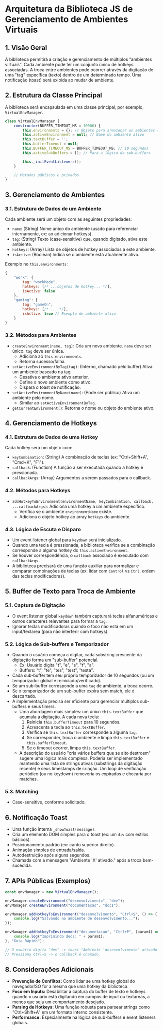 # Arquitetura da Biblioteca JS de Gerenciamento de Ambientes Virtuais

## 1. Visão Geral

A biblioteca permitirá a criação e gerenciamento de múltiplos "ambientes virtuais". Cada ambiente pode ter um conjunto único de hotkeys associadas. A troca entre ambientes pode ocorrer através da digitação de uma "tag" específica (texto) dentro de um determinado tempo. Uma notificação (toast) será exibida ao mudar de ambiente.

## 2. Estrutura da Classe Principal

A biblioteca será encapsulada em uma classe principal, por exemplo, `VirtualEnvManager`.

```javascript
class VirtualEnvManager {
    constructor(BUFFER_TIMEOUT_MS = 10000) {
        this.environments = {}; // Objeto para armazenar os ambientes { envName: { tag: '...', hotkeys: [], isActive: false } }
        this.activeEnvironment = null; // Nome do ambiente ativo
        this.textBuffer = '';
        this.bufferTimeout = null;
        this.BUFFER_TIMEOUT_MS = BUFFER_TIMEOUT_MS; // 10 segundos
        this.activeSubBuffers = []; // Para a lógica de sub-buffers

        this._initEventListeners();
    }

    // Métodos públicos e privados
}
```

## 3. Gerenciamento de Ambientes

### 3.1. Estrutura de Dados de um Ambiente

Cada ambiente será um objeto com as seguintes propriedades:

*   `name`: (String) Nome único do ambiente (usado para referenciar internamente, ex: ao adicionar hotkeys).
*   `tag`: (String) Texto (case-sensitive) que, quando digitado, ativa este ambiente.
*   `hotkeys`: (Array) Lista de objetos de hotkey associados a este ambiente.
*   `isActive`: (Boolean) Indica se o ambiente está atualmente ativo.

Exemplo no `this.environments`:
```javascript
{
    "work": {
        tag: "workMode",
        hotkeys: [/* ...objetos de hotkey... */],
        isActive: false
    },
    "gaming": {
        tag: "gameOn",
        hotkeys: [/* ... */],
        isActive: true // Exemplo de ambiente ativo
    }
}
```

### 3.2. Métodos para Ambientes

*   `createEnvironment(name, tag)`: Cria um novo ambiente. `name` deve ser único. `tag` deve ser única.
    *   Adiciona ao `this.environments`.
    *   Retorna sucesso/falha.
*   `setActiveEnvironmentByTag(tag)`: (Interno, chamado pelo buffer) Ativa um ambiente baseado na tag.
    *   Desativa o ambiente ativo anterior.
    *   Define o novo ambiente como ativo.
    *   Dispara o toast de notificação.
*   `setActiveEnvironmentByName(name)`: (Pode ser público) Ativa um ambiente pelo nome.
    *   Similar ao `setActiveEnvironmentByTag`.
*   `getCurrentEnvironment()`: Retorna o nome ou objeto do ambiente ativo.

## 4. Gerenciamento de Hotkeys

### 4.1. Estrutura de Dados de uma Hotkey

Cada hotkey será um objeto com:

*   `keyCombination`: (String) A combinação de teclas (ex: "Ctrl+Shift+A", "Cmd+K", "F1").
*   `callback`: (Function) A função a ser executada quando a hotkey é pressionada.
*   `callbackArgs`: (Array) Argumentos a serem passados para o callback.

### 4.2. Métodos para Hotkeys

*   `addHotkeyToEnvironment(environmentName, keyCombination, callback, ...callbackArgs)`: Adiciona uma hotkey a um ambiente específico.
    *   Verifica se o ambiente `environmentName` existe.
    *   Adiciona o objeto hotkey ao array `hotkeys` do ambiente.

### 4.3. Lógica de Escuta e Disparo

*   Um event listener global para `keydown` será inicializado.
*   Quando uma tecla é pressionada, a biblioteca verifica se a combinação corresponde a alguma hotkey do `this.activeEnvironment`.
*   Se houver correspondência, o `callback` associado é executado com `callbackArgs`.
*   A biblioteca precisará de uma função auxiliar para normalizar e comparar combinações de teclas (ex: lidar com `Control` vs `Ctrl`, ordem das teclas modificadoras).

## 5. Buffer de Texto para Troca de Ambiente

### 5.1. Captura de Digitação

*   O event listener global `keydown` também capturará teclas alfanuméricas e outros caracteres relevantes para formar a `tag`.
*   Ignorar teclas modificadoras quando o foco não está em um input/textarea (para não interferir com hotkeys).

### 5.2. Lógica de Sub-buffers e Temporizador

*   Quando o usuário começa a digitar, cada substring crescente da digitação forma um "sub-buffer" potencial.
    *   Ex: Usuário digita "t", "e", "s", "t", "a".
    *   Buffers: "t", "te", "tes", "test", "testa".
*   Cada sub-buffer tem seu próprio temporizador de 10 segundos (ou um temporizador global é reiniciado/verificado).
*   Se um sub-buffer corresponde a uma `tag` de ambiente, a troca ocorre.
*   Se o temporizador de um sub-buffer expira sem match, ele é descartado.
*   A implementação precisa ser eficiente para gerenciar múltiplos sub-buffers e seus timers.
    *   Uma abordagem mais simples: um único `this.textBuffer` que acumula a digitação. A cada nova tecla:
        1.  Reinicia `this.bufferTimeout` para 10 segundos.
        2.  Acrescenta a tecla ao `this.textBuffer`.
        3.  Verifica se `this.textBuffer` corresponde a alguma `tag`.
        4.  Se corresponder, troca o ambiente e limpa `this.textBuffer` e `this.bufferTimeout`.
        5.  Se o timeout ocorrer, limpa `this.textBuffer`.
    *   A descrição do usuário "cria vários buffers que se alto destroem" sugere uma lógica mais complexa. Poderia ser implementado mantendo uma lista de strings ativas (substrings da digitação recente) e seus timestamps de criação. Um loop de verificação periódico (ou no keydown) removeria os expirados e checaria por matches.

### 5.3. Matching

*   Case-sensitive, conforme solicitado.

## 6. Notificação Toast

*   Uma função interna `_showToast(message)`.
*   Cria um elemento DOM simples para o toast (ex: um `div` com estilos básicos).
*   Posicionamento padrão (ex: canto superior direito).
*   Animação simples de entrada/saída.
*   Autodestruição após alguns segundos.
*   Chamada com a mensagem "Ambiente 'X' ativado." após a troca bem-sucedida.

## 7. APIs Públicas (Exemplos)

```javascript
const envManager = new VirtualEnvManager();

envManager.createEnvironment("desenvolvimento", "dev");
envManager.createEnvironment("documentacao", "docs");

envManager.addHotkeyToEnvironment("desenvolvimento", "Ctrl+S", () => {
    console.log("Salvando no ambiente de desenvolvimento...");
});

envManager.addHotkeyToEnvironment("documentacao", "Ctrl+P", (param1) => {
    console.log("Imprimindo docs: " + param1);
}, "Guia Rápido");

// O usuário digita "dev" -> toast "Ambiente 'desenvolvimento' ativado."
// Pressiona Ctrl+S -> o callback é chamado.
```

## 8. Considerações Adicionais

*   **Prevenção de Conflitos:** Como lidar se uma hotkey global do navegador/SO for a mesma que uma hotkey da biblioteca.
*   **Foco em Inputs:** Desabilitar a captura do buffer de texto e hotkeys quando o usuário está digitando em campos de input ou textareas, a menos que seja um comportamento desejado.
*   **Parsing de Hotkeys:** Uma função robusta para parsear strings como "Ctrl+Shift+A" em um formato interno consistente.
*   **Performance:** Especialmente na lógica de sub-buffers e event listeners globais.
